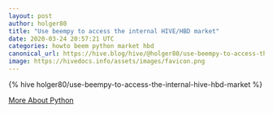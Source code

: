 ```yaml
---
layout: post
author: holger80
title: "Use beempy to access the internal HIVE/HBD market"
date: 2020-03-24 20:57:21 UTC
categories: howto beem python market hbd
canonical_url: https://hive.blog/hive/@holger80/use-beempy-to-access-the-internal-hive-hbd-market
image: https://hivedocs.info/assets/images/favicon.png
---
```

{% hive holger80/use-beempy-to-access-the-internal-hive-hbd-market %}

[More About Python](/python)
